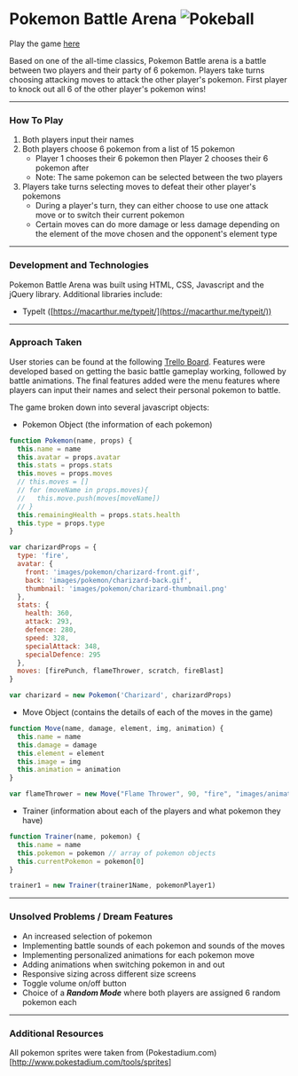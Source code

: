 # Pokemon Battle Arena ![Pokeball](https://cdn.emojidex.com/emoji/px32/Pokeball.png "Pokeball")

Play the game [here](https://chakritp.github.io/pokemon-game)

Based on one of the all-time classics, Pokemon Battle arena is a battle between two players and their party of 6 pokemon. Players take turns choosing attacking moves to attack the other player's pokemon. First player to knock out all 6 of the other player's pokemon wins!

---
### How To Play
1. Both players input their names
2. Both players choose 6 pokemon from a list of 15 pokemon
	- Player 1 chooses their 6 pokemon then Player 2 chooses their 6 pokemon after
	- Note: The same pokemon can be selected between the two players
3. Players take turns selecting moves to defeat their other player's pokemons
	- During a player's turn, they can either choose to use one attack move or to switch their current pokemon
	- Certain moves can do more damage or less damage depending on the element of the move chosen and the opponent's element type

	
---
### Development and Technologies
Pokemon Battle Arena was built using HTML, CSS, Javascript and the jQuery library. Additional libraries include:

- TypeIt ([https://macarthur.me/typeit/](https://macarthur.me/typeit/))

---
### Approach Taken
User stories can be found at the following [Trello Board](https://trello.com/b/iUwEn7jg/pokemon-game). Features were developed based on getting the basic battle gameplay working, followed by battle animations. The final features added were the menu features where players can input their names and select their personal pokemon to battle.

The game broken down into several javascript objects:

- Pokemon Object (the information of each pokemon)
```javascript
function Pokemon(name, props) {
  this.name = name
  this.avatar = props.avatar
  this.stats = props.stats
  this.moves = props.moves
  // this.moves = []
  // for (moveName in props.moves){
  //   this.move.push(moves[moveName])
  // }
  this.remainingHealth = props.stats.health
  this.type = props.type
}

var charizardProps = {
  type: 'fire',
  avatar: {
    front: 'images/pokemon/charizard-front.gif',
    back: 'images/pokemon/charizard-back.gif',
    thumbnail: 'images/pokemon/charizard-thumbnail.png'
  },
  stats: {
    health: 360,
    attack: 293,
    defence: 280,
    speed: 328,
    specialAttack: 348,
    specialDefence: 295
  },
  moves: [firePunch, flameThrower, scratch, fireBlast]
}

var charizard = new Pokemon('Charizard', charizardProps)

```

- Move Object (contains the details of each of the moves in the game)
```javascript
function Move(name, damage, element, img, animation) {
  this.name = name
  this.damage = damage
  this.element = element
  this.image = img
  this.animation = animation
}

var flameThrower = new Move("Flame Thrower", 90, "fire", "images/animations/fire.png", "beam")

```

- Trainer (information about each of the players and what pokemon they have)
```javascript
function Trainer(name, pokemon) {
  this.name = name
  this.pokemon = pokemon // array of pokemon objects
  this.currentPokemon = pokemon[0]
}

trainer1 = new Trainer(trainer1Name, pokemonPlayer1)

```

---
### Unsolved Problems / Dream Features
- An increased selection of pokemon
- Implementing battle sounds of each pokemon and sounds of the moves
- Implementing personalized animations for each pokemon move
- Adding animations when switching pokemon in and out
- Responsive sizing across different size screens
- Toggle volume on/off button
- Choice of a ***Random Mode*** where both players are assigned 6 random pokemon each

---
### Additional Resources
All pokemon sprites were taken from (Pokestadium.com)[http://www.pokestadium.com/tools/sprites]
